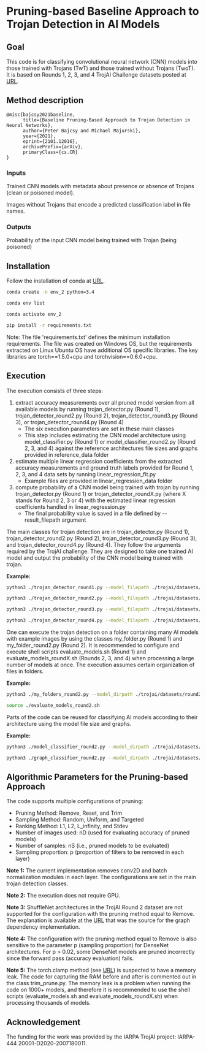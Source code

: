 # Pruning-based Baseline Approach to Trojan Detection in AI Models

## Goal
This code is for classifying convolutional neural network (CNN) models into those trained with Trojans (TwT) and those trained without Trojans (TwoT).
It is based on Rounds 1, 2, 3, and 4 TrojAI Challenge datasets posted at [URL](https://pages.nist.gov/trojai/docs/data.html#).

## Method description
```
@misc{bajcsy2021baseline,
      title={Baseline Pruning-Based Approach to Trojan Detection in Neural Networks}, 
      author={Peter Bajcsy and Michael Majurski},
      year={2021},
      eprint={2101.12016},
      archivePrefix={arXiv},
      primaryClass={cs.CR}
}
```

### Inputs
Trained CNN models with metadata about presence or absence of Trojans (clean or poisoned model).

Images without Trojans that encode a predicted classification label in file names.
 
### Outputs
Probability of the input CNN model being trained with Trojan (being poisoned)

## Installation

Follow the installation of conda at [URL](https://docs.conda.io/projects/conda/en/latest/user-guide/install/index.html).

```sh
conda create -n env_2 python=3.4
```

```sh
conda env list
```

```sh
conda activate env_2
```

```sh
pip install -r requirements.txt
```

Note: The file 'requirements.txt' defines the minimum installation requirements. The file was
created on Windows OS, but the requirements extracted on Linux Ubuntu OS 
have additional OS specific libraries. The key libraries are torch==1.5.0+cpu and torchvision==0.6.0+cpu.

## Execution
The execution consists of three steps:

1. extract accuracy measurements over all pruned model version
from all available models by running 
trojan_detector.py (Round 1), trojan_detector_round2.py (Round 2), trojan_detector_round3.py (Round 3), or 
trojan_detector_round4.py (Round 4)
    * The six execution parameters are set in these main classes
    * This step includes estimating the CNN model architecture using 
    model_classifier.py (Round 1) or model_classifier_round2.py (Round 2, 3, and 4) against
    the reference architectures file sizes and graphs provided in reference_data folder
2. estimate multiple linear regression coefficients from the extracted accuracy
measurements and ground truth labels provided for Round 1, 2, 3, and 4 data sets by 
running linear_regression_fit.py
    * Example files are provided in linear_regression_data folder
3. compute probability of a CNN model being trained with trojan by running 
trojan_detector.py (Round 1) or trojan_detector_roundX.py (where X stands for 
Round 2, 3 or 4) with the estimated linear regression coefficients handled in linear_regression.py
    * The final probability value is saved in a file defined by --result_filepath argument

The main classes for trojan detection are in trojan_detector.py (Round 1), 
 trojan_detector_round2.py (Round 2), trojan_detector_round3.py (Round 3), and
trojan_detector_round4.py (Round 4). They follow the arguments required 
by the TrojAI challenge. 
They are designed to take one trained AI model and output the probability of the CNN model being trained with trojan.

**Example:**

```sh
python3 ./trojan_detector_round1.py --model_filepath ./trojai/datasets/round1/id-00000001/model.pt  --result_filepath ./trojai/datasets/round1/scratch/test_python_output.txt --scratch_dirpath .trojai/datasets/round1/scratch --examples_dirpath ./trojai/datasets/round1/id-00000001/example_data
```

```sh
python3 ./trojan_detector_round2.py --model_filepath ./trojai/datasets/round2/id-00000001/model.pt  --result_filepath ./trojai/datasets/round2/scratch_r2/test_python_output.txt --scratch_dirpath .trojai/datasets/round2/scratch_r2 --examples_dirpath ./trojai/datasets/round2/id-00000001/example_data
```

```sh
python3 ./trojan_detector_round3.py --model_filepath ./trojai/datasets/round3/id-00000001/model.pt  --result_filepath ./trojai/datasets/round3/scratch_r3/test_python_output.txt --scratch_dirpath .trojai/datasets/round3/scratch_r3 --examples_dirpath ./trojai/datasets/round3/id-00000001/clean_example_data
```

```sh
python3 ./trojan_detector_round4.py --model_filepath ./trojai/datasets/round4/id-00000001/model.pt  --result_filepath ./trojai/datasets/round4/scratch_r4/test_python_output.txt --scratch_dirpath .trojai/datasets/round4/scratch_r4 --examples_dirpath ./trojai/datasets/round4/id-00000001/clean_example_data
```

One can execute the trojan detection on a folder containing many AI models with example images
 by using the classes my_folder.py (Round 1) and my_folder_round2.py (Round 2). It is recommended 
 to configure and execute shell scripts evaluate_models.sh (Round 1) and evaluate_models_roundX.sh (Rounds 2, 3, and 4)
 when processing a large number of models at once. 
 The execution assumes certain organization of files in folders.
 
**Example:** 

```sh
python3 ./my_folders_round2.py --model_dirpath ./trojai/datasets/round2/round2-train-dataset/  --result_filepath ./trojai/datasets/round2/scratch_r2/output.txt --scratch_dirpath ./trojai/datasets/round2/scratch_r2/ 
```

```sh
source ./evaluate_models_round2.sh  
```

Parts of the code can be reused for classifying AI models according to their architecture 
using the model file size and graphs.

**Example:**

```sh
python3 ./model_classifier_round2.py --model_dirpath ./trojai/datasets/round2/round2-train-dataset/  --result_filepath ./trojai/datasets/round2/scratch_r2/model_names.txt --model_format .pt
```

```sh
python3 ./graph_classifier_round2.py --model_dirpath ./trojai/datasets/round2/round2-train-dataset/  --reference_dirpath /trojai-pruning/reference_data --result_filepath ./trojai/datasets/round2/scratch_r2/graph_output.txt --scratch_dirpath ./trojai/datasets/round2/scratch_r2/ --model_format .pt
```

## Algorithmic Parameters for the Pruning-based Approach

The code supports multiple configurations of pruning:
- Pruning Method: Remove, Reset, and Trim 
- Sampling Method: Random, Uniform, and Targeted
- Ranking Method: L1, L2, L_infinity, and Stdev
- Number of images used: nD (used for evaluating accuracy of pruned models)
- Number of samples: nS (i.e., pruned models to be evaluated)
- Sampling proportion: p (proportion of filters to be removed in each layer)

**Note 1:** The current implementation removes conv2D and batch normalization modules 
in each layer. The configurations are set in the main trojan detection classes.

**Note 2:** The execution does not require GPU.

**Note 3:** ShuffleNet architectures in the TrojAI Round 2 dataset are not supported 
for the configuration with the pruning method equal to Remove. The explanation is available 
at the [URL](https://github.com/VainF/Torch-Pruning/issues/9) that was the source 
for the graph dependency implementation. 

**Note 4:** The configuration with the pruning method equal to Remove is also sensitive
to the parameter p (sampling proportion) for DenseNet architectures. For p > 0.02, some 
DenseNet models are pruned incorrectly since the forward pass (accuracy evaluation) fails.

**Note 5:** The torch.clamp method (see [URL](https://pytorch.org/docs/stable/generated/torch.clamp.html))
is suspected to have a memory leak. The code for capturing the RAM before and after is 
commented out in the class trim_prune.py. The memory leak is a problem when running
the code on 1000+ models, and therefore it is recommended to use the shell scripts
(evaluate_models.sh and evaluate_models_roundX.sh) when processing thousands of models.

<!-- ACKNOWLEDGEMENTS -->
## Acknowledgement
The funding for the work was provided by the IARPA TrojAI project: IARPA-
444 20001-D2020-2007180011.
